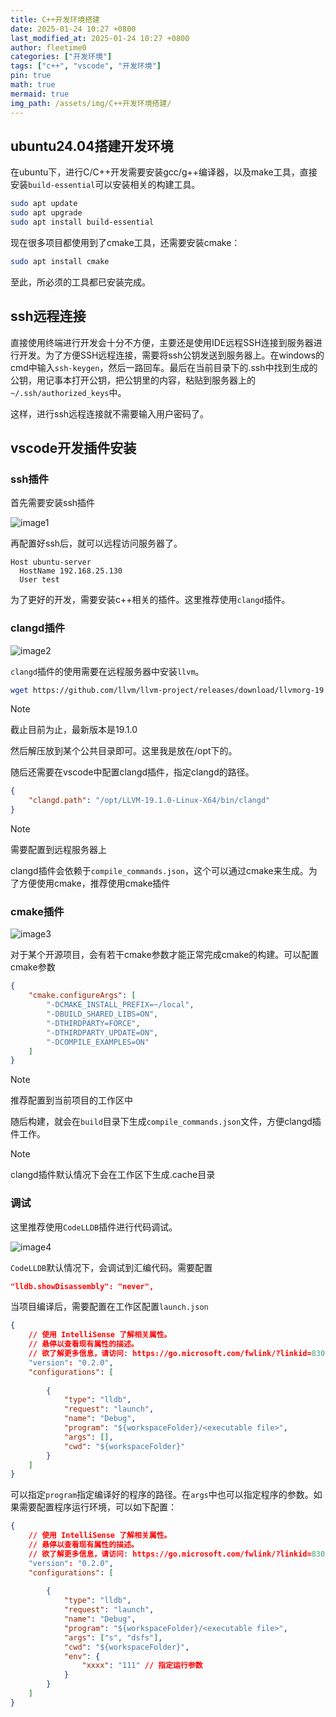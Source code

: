 ```yaml
---
title: C++开发环境搭建
date: 2025-01-24 10:27 +0800
last_modified_at: 2025-01-24 10:27 +0800
author: fleetime0
categories: ["开发环境"]
tags: ["c++", "vscode", "开发环境"]
pin: true
math: true
mermaid: true
img_path: /assets/img/C++开发环境搭建/
---
```


## ubuntu24.04搭建开发环境

在ubuntu下，进行C/C++开发需要安装gcc/g++编译器，以及make工具，直接安装`build-essential`可以安装相关的构建工具。

```bash
sudo apt update
sudo apt upgrade
sudo apt install build-essential
```

现在很多项目都使用到了cmake工具，还需要安装cmake：

```bash
sudo apt install cmake
```

至此，所必须的工具都已安装完成。

## ssh远程连接

直接使用终端进行开发会十分不方便，主要还是使用IDE远程SSH连接到服务器进行开发。为了方便SSH远程连接，需要将ssh公钥发送到服务器上。在windows的cmd中输入`ssh-keygen`，然后一路回车。最后在当前目录下的.ssh中找到生成的公钥，用记事本打开公钥，把公钥里的内容，粘贴到服务器上的`~/.ssh/authorized_keys`中。

这样，进行ssh远程连接就不需要输入用户密码了。

## vscode开发插件安装

### ssh插件

首先需要安装ssh插件

![image1](image1.png)

再配置好ssh后，就可以远程访问服务器了。

```
Host ubuntu-server
  HostName 192.168.25.130
  User test
```

为了更好的开发，需要安装c++相关的插件。这里推荐使用`clangd`插件。

### clangd插件

![image2](image2.png)

`clangd`插件的使用需要在远程服务器中安装`llvm`。

```bash
wget https://github.com/llvm/llvm-project/releases/download/llvmorg-19.1.0/LLVM-19.1.0-Linux-X64.tar.xz
```

> [!NOTE]
>
> 截止目前为止，最新版本是19.1.0

然后解压放到某个公共目录即可。这里我是放在/opt下的。

随后还需要在vscode中配置clangd插件，指定clangd的路径。

```json
{
    "clangd.path": "/opt/LLVM-19.1.0-Linux-X64/bin/clangd"
}
```

> [!NOTE]
>
> 需要配置到远程服务器上

clangd插件会依赖于`compile_commands.json`，这个可以通过cmake来生成。为了方便使用cmake，推荐使用cmake插件

### cmake插件

![image3](image3.png)

对于某个开源项目，会有若干cmake参数才能正常完成cmake的构建。可以配置cmake参数

```json
{
    "cmake.configureArgs": [
        "-DCMAKE_INSTALL_PREFIX=~/local",
        "-DBUILD_SHARED_LIBS=ON",
        "-DTHIRDPARTY=FORCE",
        "-DTHIRDPARTY_UPDATE=ON",
        "-DCOMPILE_EXAMPLES=ON"
    ]
}
```

> [!NOTE]
>
> 推荐配置到当前项目的工作区中

随后构建，就会在`build`目录下生成`compile_commands.json`文件，方便clangd插件工作。

> [!NOTE]
>
> clangd插件默认情况下会在工作区下生成.cache目录

### 调试

这里推荐使用`CodeLLDB`插件进行代码调试。

![image4](image4.png)

`CodeLLDB`默认情况下，会调试到汇编代码。需要配置

```json
"lldb.showDisassembly": "never",
```

当项目编译后，需要配置在工作区配置`launch.json`

```json
{
    // 使用 IntelliSense 了解相关属性。 
    // 悬停以查看现有属性的描述。
    // 欲了解更多信息，请访问: https://go.microsoft.com/fwlink/?linkid=830387
    "version": "0.2.0",
    "configurations": [
        
        {
            "type": "lldb",
            "request": "launch",
            "name": "Debug",
            "program": "${workspaceFolder}/<executable file>",
            "args": [],
            "cwd": "${workspaceFolder}"
        }
    ]
}
```

可以指定`program`指定编译好的程序的路径。在`args`中也可以指定程序的参数。如果需要配置程序运行环境，可以如下配置：

```json
{
    // 使用 IntelliSense 了解相关属性。 
    // 悬停以查看现有属性的描述。
    // 欲了解更多信息，请访问: https://go.microsoft.com/fwlink/?linkid=830387
    "version": "0.2.0",
    "configurations": [
        
        {
            "type": "lldb",
            "request": "launch",
            "name": "Debug",
            "program": "${workspaceFolder}/<executable file>",
            "args": ["s", "dsfs"],
            "cwd": "${workspaceFolder}",
            "env": {
                "xxxx": "111" // 指定运行参数
            }
        }
    ]
}
```



